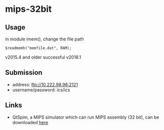 # mips-32bit

## Usage

in module imem(), change the file path
```
$readmemh("memfile.dat", RAM);
```

v2015.4 and older
successful v2018.1


## Submission

* address: ftp://10.222.98.96:2121
* username/password: ics/ics

## Links

* QtSpim, a MIPS simulator which can run MIPS assembly (32 bit), can be downloaded [here](https://sourceforge.net/projects/spimsimulator/files/)
